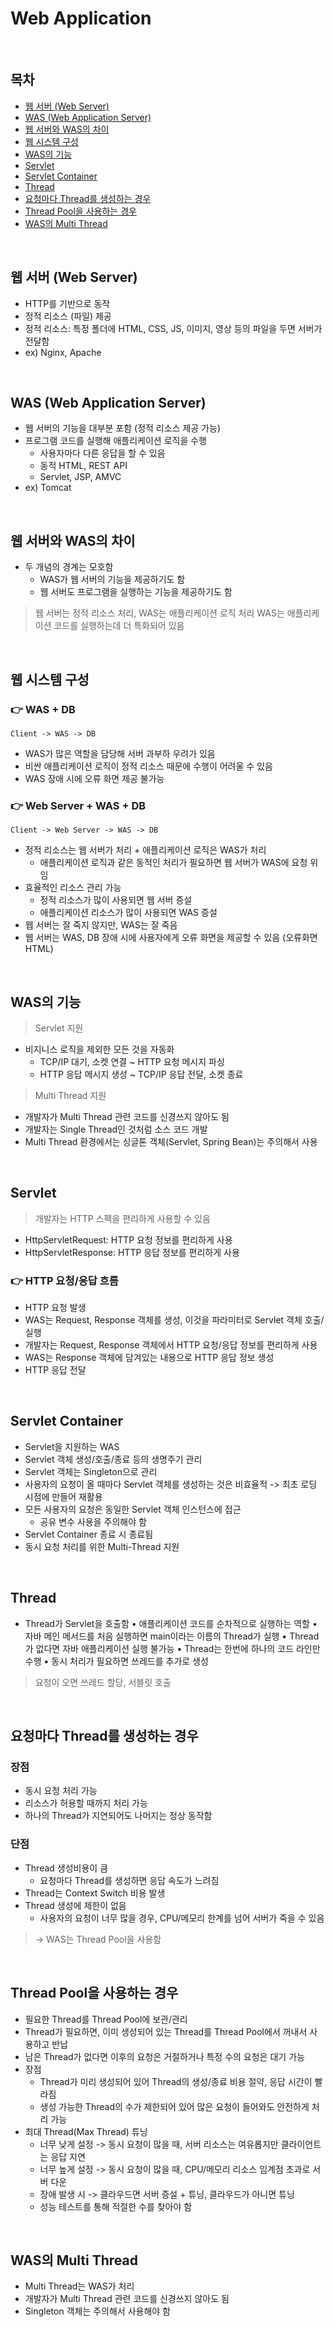 # Web Application

<br>

## 목차
* [웹 서버 (Web Server)](#웹-서버-web-server)
* [WAS (Web Application Server)](#was-web-application-server)
* [웹 서버와 WAS의 차이](#------was----)
* [웹 시스템 구성](#웹-시스템-구성)
* [WAS의 기능](#was----)
* [Servlet](#servlet)
* [Servlet Container](#servlet-container)
* [Thread](#thread)
* [요청마다 Thread를 생성하는 경우](#-----thread---------)
* [Thread Pool을 사용하는 경우](#thread-pool을-사용하는-경우)
* [WAS의 Multi Thread](#was--multi-thread)

<br>

## 웹 서버 (Web Server)
* HTTP를 기반으로 동작
* 정적 리소스 (파일) 제공
* 정적 리소스: 특정 폴더에 HTML, CSS, JS, 이미지, 영상 등의 파일을 두면 서버가 전달함
* ex) Nginx, Apache

<br>

## WAS (Web Application Server)
* 웹 서버의 기능을 대부분 포함 (정적 리소스 제공 가능)
* 프로그램 코드를 실행해 애플리케이션 로직을 수행
  * 사용자마다 다른 응답을 할 수 있음
  * 동적 HTML, REST API
  * Servlet, JSP, AMVC
* ex) Tomcat

<br>

## 웹 서버와 WAS의 차이
* 두 개념의 경계는 모호함
  * WAS가 웹 서버의 기능을 제공하기도 함
  * 웹 서버도 프로그램을 실행하는 기능을 제공하기도 함
> 웹 서버는 정적 리소스 처리, WAS는 애플리케이션 로직 처리
> WAS는 애플리케이션 코드를 실행하는데 더 특화되어 있음

<br>

## 웹 시스템 구성
### 👉 WAS + DB
```
Client -> WAS -> DB
```
* WAS가 많은 역할을 담당해 서버 과부하 우려가 있음
* 비싼 애플리케이션 로직이 정적 리소스 때문에 수행이 어려울 수 있음
* WAS 장애 시에 오류 화면 제공 불가능

### 👉 Web Server + WAS + DB
```
Client -> Web Server -> WAS -> DB
```
* 정적 리소스는 웹 서버가 처리 + 애플리케이션 로직은 WAS가 처리
  * 애플리케이션 로직과 같은 동적인 처리가 필요하면 웹 서버가 WAS에 요청 위임
* 효율적인 리소스 관리 가능
  * 정적 리소스가 많이 사용되면 웹 서버 증설
  * 애플리케이션 리소스가 많이 사용되면 WAS 증설
* 웹 서버는 잘 죽지 않지만, WAS는 잘 죽음
* 웹 서버는 WAS, DB 장애 시에 사용자에게 오류 화면을 제공할 수 있음 (오류화면 HTML)

<br>

## WAS의 기능
> Servlet 지원
* 비지니스 로직을 제외한 모든 것을 자동화
  * TCP/IP 대기, 소켓 연결 ~ HTTP 요청 메시지 파싱
  * HTTP 응답 메시지 생성 ~ TCP/IP 응답 전달, 소켓 종료

> Multi Thread 지원
* 개발자가 Multi Thread 관련 코드를 신경쓰지 않아도 됨
* 개발자는 Single Thread인 것처럼 소스 코드 개발
* Multi Thread 환경에서는 싱글톤 객체(Servlet, Spring Bean)는 주의해서 사용

<br>

## Servlet
> 개발자는 HTTP 스펙을 편리하게 사용할 수 있음
* HttpServletRequest: HTTP 요청 정보를 편리하게 사용
* HttpServletResponse: HTTP 응답 정보를 편리하게 사용

### 👉 HTTP 요청/응답 흐름
* HTTP 요청 발생
* WAS는 Request, Response 객체를 생성, 이것을 파라미터로 Servlet 객체 호출/실행
* 개발자는 Request, Response 객체에서 HTTP 요청/응답 정보를 편리하게 사용
* WAS는 Response 객체에 담겨있는 내용으로 HTTP 응답 정보 생성
* HTTP 응답 전달

<br>

## Servlet Container
* Servlet을 지원하는 WAS
* Servlet 객체 생성/호출/종료 등의 생명주기 관리
* Servlet 객체는 Singleton으로 관리
* 사용자의 요청이 올 때마다 Servlet 객체를 생성하는 것은 비효율적 -> 최초 로딩 시점에 만들어 재활용
* 모든 사용자의 요청은 동일한 Servlet 객체 인스턴스에 접근
  * 공유 변수 사용을 주의해야 함
* Servlet Container 종료 시 종료됨
* 동시 요청 처리를 위한 Multi-Thread 지원

<br>

## Thread
* Thread가 Servlet을 호출함
• 애플리케이션 코드를 순차적으로 실행하는 역할
• 자바 메인 메서드를 처음 실행하면 main이라는 이름의 Thread가 실행
• Thread가 없다면 자바 애플리케이션 실행 불가능
• Thread는 한번에 하나의 코드 라인만 수행
• 동시 처리가 필요하면 쓰레드를 추가로 생성

> 요청이 오면 쓰레드 할당, 서블릿 호출

<br>

## 요청마다 Thread를 생성하는 경우
### 장점
* 동시 요청 처리 가능
* 리소스가 허용할 때까지 처리 가능
* 하나의 Thread가 지연되어도 나머지는 정상 동작함

### 단점
* Thread 생성비용이 큼
  * 요청마다 Thread를 생성하면 응답 속도가 느려짐
* Thread는 Context Switch 비용 발생
* Thread 생성에 제한이 없음
  * 사용자의 요청이 너무 많을 경우, CPU/메모리 한계를 넘어 서버가 죽을 수 있음

> -> WAS는 Thread Pool을 사용함

<br>

## Thread Pool을 사용하는 경우
* 필요한 Thread를 Thread Pool에 보관/관리
* Thread가 필요하면, 이미 생성되어 있는 Thread를 Thread Pool에서 꺼내서 사용하고 반납
* 남은 Thread가 없다면 이후의 요청은 거절하거나 특정 수의 요청은 대기 가능
* 장점
  * Thread가 미리 생성되어 있어 Thread의 생성/종료 비용 절약, 응답 시간이 빨라짐
  * 생성 가능한 Thread의 수가 제한되어 있어 많은 요청이 들어와도 안전하게 처리 가능
* 최대 Thread(Max Thread) 튜닝
  * 너무 낮게 설정 -> 동시 요청이 많을 때, 서버 리소스는 여유롭지만 클라이언트는 응답 지연
  * 너무 높게 설정 -> 동시 요청이 많을 때, CPU/메모리 리소스 임계점 초과로 서버 다운
  * 장애 발생 시 -> 클라우드면 서버 증설 + 튜닝, 클라우드가 아니면 튜닝
  * 성능 테스트를 통해 적절한 수를 찾아야 함

<br>

## WAS의 Multi Thread
* Multi Thread는 WAS가 처리
* 개발자가 Multi Thread 관련 코드를 신경쓰지 않아도 됨
* Singleton 객체는 주의해서 사용해야 함
